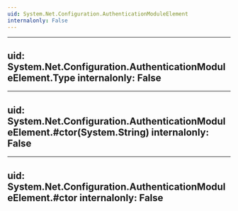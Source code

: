 ```yaml
---
uid: System.Net.Configuration.AuthenticationModuleElement
internalonly: False
---
```


---
uid: System.Net.Configuration.AuthenticationModuleElement.Type
internalonly: False
---

---
uid: System.Net.Configuration.AuthenticationModuleElement.#ctor(System.String)
internalonly: False
---

---
uid: System.Net.Configuration.AuthenticationModuleElement.#ctor
internalonly: False
---
